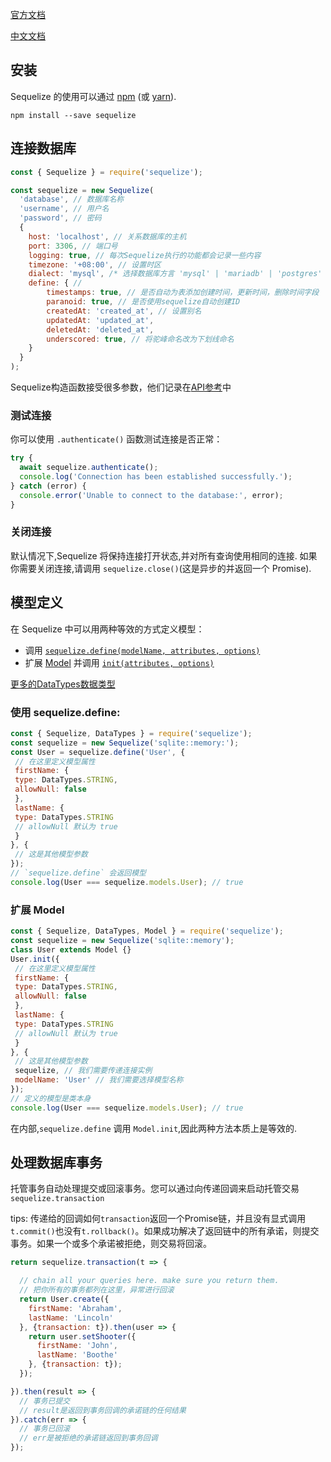 [官方文档](https://sequelize.org/v5/index.html)

[中文文档](https://www.sequelize.com.cn/)

## 安装

Sequelize 的使用可以通过 [npm](https://www.npmjs.com/package/sequelize) (或 [yarn](https://yarnpkg.com/package/sequelize)).

```shell
npm install --save sequelize
```

## 连接数据库

```javascript
const { Sequelize } = require('sequelize');

const sequelize = new Sequelize(
  'database', // 数据库名称
  'username', // 用户名
  'password', // 密码
  {
  	host: 'localhost', // 关系数据库的主机
    port: 3306, // 端口号
    logging: true, // 每次Sequelize执行的功能都会记录一些内容
    timezone: '+08:00', // 设置时区
  	dialect: 'mysql', /* 选择数据库方言 'mysql' | 'mariadb' | 'postgres' | 'mssql' 其一 */
    define: { // 
        timestamps: true, // 是否自动为表添加创建时间，更新时间，删除时间字段
    	paranoid: true, // 是否使用sequelize自动创建ID
    	createdAt: 'created_at', // 设置别名
    	updatedAt: 'updated_at',
    	deletedAt: 'deleted_at',
    	underscored: true, // 将驼峰命名改为下划线命名
    }
  }
);
```

Sequelize构造函数接受很多参数，他们记录在[API参考](https://sequelize.org/master/class/lib/sequelize.js~Sequelize.html#instance-constructor-constructor)中

### 测试连接

你可以使用 `.authenticate()` 函数测试连接是否正常：

```javascript
try {
  await sequelize.authenticate();
  console.log('Connection has been established successfully.');
} catch (error) {
  console.error('Unable to connect to the database:', error);
}
```

### 关闭连接

默认情况下,Sequelize 将保持连接打开状态,并对所有查询使用相同的连接. 如果你需要关闭连接,请调用 `sequelize.close()`(这是异步的并返回一个 Promise).

## 模型定义

在 Sequelize 中可以用两种等效的方式定义模型：

- 调用 [`sequelize.define(modelName, attributes, options)`](https://sequelize.org/master/class/lib/sequelize.js~Sequelize.html#instance-method-define)
- 扩展 [Model](https://sequelize.org/master/class/lib/model.js~Model.html) 并调用 [`init(attributes, options)`](https://sequelize.org/master/class/lib/model.js~Model.html#static-method-init)

[更多的DataTypes数据类型](https://sequelize.org/master/variable/index.html#static-variable-DataTypes)

### 使用 sequelize.define:

```javascript
const { Sequelize, DataTypes } = require('sequelize');
const sequelize = new Sequelize('sqlite::memory:');
const User = sequelize.define('User', {
 // 在这里定义模型属性
 firstName: {
 type: DataTypes.STRING,
 allowNull: false
 },
 lastName: {
 type: DataTypes.STRING
 // allowNull 默认为 true
 }
}, {
 // 这是其他模型参数
});
// `sequelize.define` 会返回模型
console.log(User === sequelize.models.User); // true
```

### 扩展 Model

```javascript
const { Sequelize, DataTypes, Model } = require('sequelize');
const sequelize = new Sequelize('sqlite::memory');
class User extends Model {}
User.init({
 // 在这里定义模型属性
 firstName: {
 type: DataTypes.STRING,
 allowNull: false
 },
 lastName: {
 type: DataTypes.STRING
 // allowNull 默认为 true
 }
}, {
 // 这是其他模型参数
 sequelize, // 我们需要传递连接实例
 modelName: 'User' // 我们需要选择模型名称
});
// 定义的模型是类本身
console.log(User === sequelize.models.User); // true
```

在内部,`sequelize.define` 调用 `Model.init`,因此两种方法本质上是等效的.

## 处理数据库事务

托管事务自动处理提交或回滚事务。您可以通过向传递回调来启动托管交易`sequelize.transaction`

tips: 传递给的回调如何`transaction`返回一个Promise链，并且没有显式调用`t.commit()`也没有`t.rollback()`。如果成功解决了返回链中的所有承诺，则提交事务。如果一个或多个承诺被拒绝，则交易将回滚。

```javascript
return sequelize.transaction(t => {

  // chain all your queries here. make sure you return them.
  // 把你所有的事务都列在这里，异常进行回滚
  return User.create({
    firstName: 'Abraham',
    lastName: 'Lincoln'
  }, {transaction: t}).then(user => {
    return user.setShooter({
      firstName: 'John',
      lastName: 'Boothe'
    }, {transaction: t});
  });

}).then(result => {
  // 事务已提交
  // result是返回到事务回调的承诺链的任何结果
}).catch(err => {
  // 事务已回滚
  // err是被拒绝的承诺链返回到事务回调
});
```


